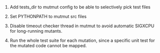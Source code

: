 1. Add tests_dir to mutmut config to be able to selectively pick test files

2. Set PYTHONPATH to mutmut src files

3. Disable timeout checker thread in mutmut to avoid automatic SIGXCPU for long-running mutants.

4. Run the whole test suite for each mutation, since a specific unit test for the mutated code cannot be mapped.